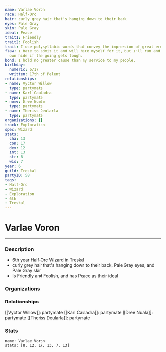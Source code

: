 ```yaml
---
name: Varlae Voron
race: Half-Orc
hair: curly grey hair that's hanging down to their back
eyes: Pale Gray
skin: Pale Gray
ideal: Peace
trait1: Friendly
trait2: Foolish
trait: I use polysyllabic words that convey the impression of great erudition.
flaw: I hate to admit it and will hate myself for it, but I'll run and preserve my
  own hide if the going gets tough.
bond: I hold no greater cause than my service to my people.
birthday:
  numeric: 6/17
  written: 17th of Pelent
relationships:
- name: Vyctor Willow
  type: partymate
- name: Karl Cauladra
  type: partymate
- name: Dree Nuala
  type: partymate
- name: Theriss Deularla
  type: partymate
organizations: []
track: Exploration
spec: Wizard
stats:
  cha: 13
  con: 17
  dex: 12
  int: 13
  str: 8
  wis: 7
year: 6
guild: Treskal
partyID: 58
tags:
- Half-Orc
- Wizard
- Exploration
- 6th
- Treskal
---
```

# Varlae Voron
---
### Description
- 6th year Half-Orc Wizard in Treskal
- curly grey hair that's hanging down to their back, Pale Gray eyes, and Pale Gray skin
- Is Friendly and Foolish, and has Peace as their ideal

### Organizations
### Relationships
[[Vyctor Willow]]: partymate
[[Karl Cauladra]]: partymate
[[Dree Nuala]]: partymate
[[Theriss Deularla]]: partymate
### Stats
```statblock
name: Varlae Voron
stats: [8, 12, 17, 13, 7, 13]
```